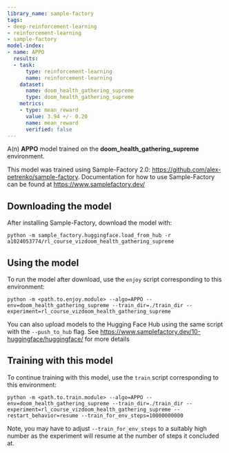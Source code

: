 ```yaml
---
library_name: sample-factory
tags:
- deep-reinforcement-learning
- reinforcement-learning
- sample-factory
model-index:
- name: APPO
  results:
  - task:
      type: reinforcement-learning
      name: reinforcement-learning
    dataset:
      name: doom_health_gathering_supreme
      type: doom_health_gathering_supreme
    metrics:
    - type: mean_reward
      value: 3.94 +/- 0.20
      name: mean_reward
      verified: false
---
```


A(n) **APPO** model trained on the **doom_health_gathering_supreme** environment.

This model was trained using Sample-Factory 2.0: https://github.com/alex-petrenko/sample-factory.
Documentation for how to use Sample-Factory can be found at https://www.samplefactory.dev/


## Downloading the model

After installing Sample-Factory, download the model with:
```
python -m sample_factory.huggingface.load_from_hub -r a1024053774/rl_course_vizdoom_health_gathering_supreme
```

    
## Using the model

To run the model after download, use the `enjoy` script corresponding to this environment:
```
python -m <path.to.enjoy.module> --algo=APPO --env=doom_health_gathering_supreme --train_dir=./train_dir --experiment=rl_course_vizdoom_health_gathering_supreme
```


You can also upload models to the Hugging Face Hub using the same script with the `--push_to_hub` flag.
See https://www.samplefactory.dev/10-huggingface/huggingface/ for more details
    
## Training with this model

To continue training with this model, use the `train` script corresponding to this environment:
```
python -m <path.to.train.module> --algo=APPO --env=doom_health_gathering_supreme --train_dir=./train_dir --experiment=rl_course_vizdoom_health_gathering_supreme --restart_behavior=resume --train_for_env_steps=10000000000
```

Note, you may have to adjust `--train_for_env_steps` to a suitably high number as the experiment will resume at the number of steps it concluded at.
    